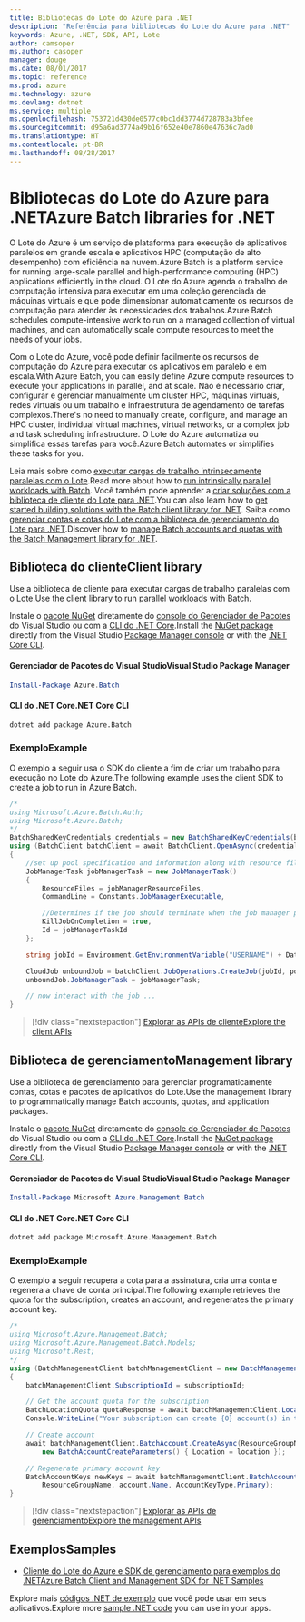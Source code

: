 ```yaml
---
title: Bibliotecas do Lote do Azure para .NET
description: "Referência para bibliotecas do Lote do Azure para .NET"
keywords: Azure, .NET, SDK, API, Lote
author: camsoper
ms.author: casoper
manager: douge
ms.date: 08/01/2017
ms.topic: reference
ms.prod: azure
ms.technology: azure
ms.devlang: dotnet
ms.service: multiple
ms.openlocfilehash: 753721d430de0577c0bc1dd3774d728783a3bfee
ms.sourcegitcommit: d95a6ad3774a49b16f652e40e7860e47636c7ad0
ms.translationtype: HT
ms.contentlocale: pt-BR
ms.lasthandoff: 08/28/2017
---
```

# <a name="azure-batch-libraries-for-net"></a><span data-ttu-id="f1d37-104">Bibliotecas do Lote do Azure para .NET</span><span class="sxs-lookup"><span data-stu-id="f1d37-104">Azure Batch libraries for .NET</span></span>

<span data-ttu-id="f1d37-105">O Lote do Azure é um serviço de plataforma para execução de aplicativos paralelos em grande escala e aplicativos HPC (computação de alto desempenho) com eficiência na nuvem.</span><span class="sxs-lookup"><span data-stu-id="f1d37-105">Azure Batch is a platform service for running large-scale parallel and high-performance computing (HPC) applications efficiently in the cloud.</span></span> <span data-ttu-id="f1d37-106">O Lote do Azure agenda o trabalho de computação intensiva para executar em uma coleção gerenciada de máquinas virtuais e que pode dimensionar automaticamente os recursos de computação para atender às necessidades dos trabalhos.</span><span class="sxs-lookup"><span data-stu-id="f1d37-106">Azure Batch schedules compute-intensive work to run on a managed collection of virtual machines, and can automatically scale compute resources to meet the needs of your jobs.</span></span>

<span data-ttu-id="f1d37-107">Com o Lote do Azure, você pode definir facilmente os recursos de computação do Azure para executar os aplicativos em paralelo e em escala.</span><span class="sxs-lookup"><span data-stu-id="f1d37-107">With Azure Batch, you can easily define Azure compute resources to execute your applications in parallel, and at scale.</span></span> <span data-ttu-id="f1d37-108">Não é necessário criar, configurar e gerenciar manualmente um cluster HPC, máquinas virtuais, redes virtuais ou um trabalho e infraestrutura de agendamento de tarefas complexos.</span><span class="sxs-lookup"><span data-stu-id="f1d37-108">There's no need to manually create, configure, and manage an HPC cluster, individual virtual machines, virtual networks, or a complex job and task scheduling infrastructure.</span></span> <span data-ttu-id="f1d37-109">O Lote do Azure automatiza ou simplifica essas tarefas para você.</span><span class="sxs-lookup"><span data-stu-id="f1d37-109">Azure Batch automates or simplifies these tasks for you.</span></span>

<span data-ttu-id="f1d37-110">Leia mais sobre como [executar cargas de trabalho intrinsecamente paralelas com o Lote](/azure/batch/batch-technical-overview).</span><span class="sxs-lookup"><span data-stu-id="f1d37-110">Read more about how to [run intrinsically parallel workloads with Batch](/azure/batch/batch-technical-overview).</span></span> <span data-ttu-id="f1d37-111">Você também pode aprender a [criar soluções com a biblioteca de cliente do Lote para .NET](/azure/batch/batch-dotnet-get-started).</span><span class="sxs-lookup"><span data-stu-id="f1d37-111">You can also learn how to [get started building solutions with the Batch client library for .NET](/azure/batch/batch-dotnet-get-started).</span></span> <span data-ttu-id="f1d37-112">Saiba como [gerenciar contas e cotas do Lote com a biblioteca de gerenciamento do Lote para .NET](/azure/batch/batch-management-dotnet).</span><span class="sxs-lookup"><span data-stu-id="f1d37-112">Discover how to [manage Batch accounts and quotas with the Batch Management library for .NET](/azure/batch/batch-management-dotnet).</span></span>

## <a name="client-library"></a><span data-ttu-id="f1d37-113">Biblioteca do cliente</span><span class="sxs-lookup"><span data-stu-id="f1d37-113">Client library</span></span>

<span data-ttu-id="f1d37-114">Use a biblioteca de cliente para executar cargas de trabalho paralelas com o Lote.</span><span class="sxs-lookup"><span data-stu-id="f1d37-114">Use the client library to run parallel workloads with Batch.</span></span>

<span data-ttu-id="f1d37-115">Instale o [pacote NuGet](https://www.nuget.org/packages/Azure.Batch) diretamente do [console do Gerenciador de Pacotes][PackageManager] do Visual Studio ou com a [CLI do .NET Core][DotNetCLI].</span><span class="sxs-lookup"><span data-stu-id="f1d37-115">Install the [NuGet package](https://www.nuget.org/packages/Azure.Batch) directly from the Visual Studio [Package Manager console][PackageManager] or with the [.NET Core CLI][DotNetCLI].</span></span>

#### <a name="visual-studio-package-manager"></a><span data-ttu-id="f1d37-116">Gerenciador de Pacotes do Visual Studio</span><span class="sxs-lookup"><span data-stu-id="f1d37-116">Visual Studio Package Manager</span></span>

```powershell
Install-Package Azure.Batch
```

#### <a name="net-core-cli"></a><span data-ttu-id="f1d37-117">CLI do .NET Core</span><span class="sxs-lookup"><span data-stu-id="f1d37-117">.NET Core CLI</span></span>

```bash
dotnet add package Azure.Batch
```

### <a name="example"></a><span data-ttu-id="f1d37-118">Exemplo</span><span class="sxs-lookup"><span data-stu-id="f1d37-118">Example</span></span>

<span data-ttu-id="f1d37-119">O exemplo a seguir usa o SDK do cliente a fim de criar um trabalho para execução no Lote do Azure.</span><span class="sxs-lookup"><span data-stu-id="f1d37-119">The following example uses the client SDK to create a job to run in Azure Batch.</span></span>

```csharp
/*
using Microsoft.Azure.Batch.Auth;
using Microsoft.Azure.Batch;
*/
BatchSharedKeyCredentials credentials = new BatchSharedKeyCredentials(batchUrl, accountName, accountKey);
using (BatchClient batchClient = await BatchClient.OpenAsync(credentials))
{
    //set up pool specification and information along with resource files here
    JobManagerTask jobManagerTask = new JobManagerTask()
    {
        ResourceFiles = jobManagerResourceFiles,
        CommandLine = Constants.JobManagerExecutable,

        //Determines if the job should terminate when the job manager process exits.
        KillJobOnCompletion = true,
        Id = jobManagerTaskId
    };

    string jobId = Environment.GetEnvironmentVariable("USERNAME") + DateTime.UtcNow.ToString("yyyyMMdd-HHmmss");

    CloudJob unboundJob = batchClient.JobOperations.CreateJob(jobId, poolInformation);
    unboundJob.JobManagerTask = jobManagerTask;

    // now interact with the job ...
}
```

> [!div class="nextstepaction"]
> [<span data-ttu-id="f1d37-120">Explorar as APIs de cliente</span><span class="sxs-lookup"><span data-stu-id="f1d37-120">Explore the client APIs</span></span>](/dotnet/api/overview/azure/batch/client)

## <a name="management-library"></a><span data-ttu-id="f1d37-121">Biblioteca de gerenciamento</span><span class="sxs-lookup"><span data-stu-id="f1d37-121">Management library</span></span>

<span data-ttu-id="f1d37-122">Use a biblioteca de gerenciamento para gerenciar programaticamente contas, cotas e pacotes de aplicativos do Lote.</span><span class="sxs-lookup"><span data-stu-id="f1d37-122">Use the management library to programmatically manage Batch accounts, quotas, and application packages.</span></span>

<span data-ttu-id="f1d37-123">Instale o [pacote NuGet](https://www.nuget.org/packages/Microsoft.Azure.Management.Batch) diretamente do [console do Gerenciador de Pacotes][PackageManager] do Visual Studio ou com a [CLI do .NET Core][DotNetCLI].</span><span class="sxs-lookup"><span data-stu-id="f1d37-123">Install the [NuGet package](https://www.nuget.org/packages/Microsoft.Azure.Management.Batch) directly from the Visual Studio [Package Manager console][PackageManager] or with the [.NET Core CLI][DotNetCLI].</span></span>

#### <a name="visual-studio-package-manager"></a><span data-ttu-id="f1d37-124">Gerenciador de Pacotes do Visual Studio</span><span class="sxs-lookup"><span data-stu-id="f1d37-124">Visual Studio Package Manager</span></span>

```powershell
Install-Package Microsoft.Azure.Management.Batch
```

#### <a name="net-core-cli"></a><span data-ttu-id="f1d37-125">CLI do .NET Core</span><span class="sxs-lookup"><span data-stu-id="f1d37-125">.NET Core CLI</span></span>

```bash
dotnet add package Microsoft.Azure.Management.Batch
```

### <a name="example"></a><span data-ttu-id="f1d37-126">Exemplo</span><span class="sxs-lookup"><span data-stu-id="f1d37-126">Example</span></span>

<span data-ttu-id="f1d37-127">O exemplo a seguir recupera a cota para a assinatura, cria uma conta e regenera a chave de conta principal.</span><span class="sxs-lookup"><span data-stu-id="f1d37-127">The following example retrieves the quota for the subscription, creates an account, and regenerates the primary account key.</span></span>

```csharp
/*
using Microsoft.Azure.Management.Batch;
using Microsoft.Azure.Management.Batch.Models;
using Microsoft.Rest;
*/
using (BatchManagementClient batchManagementClient = new BatchManagementClient(new TokenCredentials(accessToken)))
{
    batchManagementClient.SubscriptionId = subscriptionId;

    // Get the account quota for the subscription
    BatchLocationQuota quotaResponse = await batchManagementClient.Location.GetQuotasAsync(location);
    Console.WriteLine("Your subscription can create {0} account(s) in the {1} region.", quotaResponse.AccountQuota, location);

    // Create account
    await batchManagementClient.BatchAccount.CreateAsync(ResourceGroupName, accountName, 
        new BatchAccountCreateParameters() { Location = location });

    // Regenerate primary account key
    BatchAccountKeys newKeys = await batchManagementClient.BatchAccount.RegenerateKeyAsync(
        ResourceGroupName, account.Name, AccountKeyType.Primary);
}
```

> [!div class="nextstepaction"]
> [<span data-ttu-id="f1d37-128">Explorar as APIs de gerenciamento</span><span class="sxs-lookup"><span data-stu-id="f1d37-128">Explore the management APIs</span></span>](/dotnet/api/overview/azure/batch/management)

## <a name="samples"></a><span data-ttu-id="f1d37-129">Exemplos</span><span class="sxs-lookup"><span data-stu-id="f1d37-129">Samples</span></span>

* [<span data-ttu-id="f1d37-130">Cliente do Lote do Azure e SDK de gerenciamento para exemplos do .NET</span><span class="sxs-lookup"><span data-stu-id="f1d37-130">Azure Batch Client and Management SDK for .NET Samples</span></span>](https://github.com/Azure/azure-batch-samples/tree/master/CSharp)

<span data-ttu-id="f1d37-131">Explore mais [códigos .NET de exemplo](https://azure.microsoft.com/resources/samples/?platform=dotnet) que você pode usar em seus aplicativos.</span><span class="sxs-lookup"><span data-stu-id="f1d37-131">Explore more [sample .NET code](https://azure.microsoft.com/resources/samples/?platform=dotnet) you can use in your apps.</span></span>

[PackageManager]: https://docs.microsoft.com/nuget/tools/package-manager-console
[DotNetCLI]: https://docs.microsoft.com/dotnet/core/tools/dotnet-add-package
